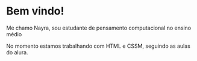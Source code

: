 # Bem vindo!

Me chamo Nayra, sou estudante de pensamento computacional no ensino médio

No momento estamos trabalhando com HTML e CSSM, seguindo as aulas do alura.
